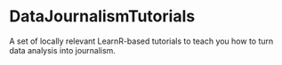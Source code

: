 # DataJournalismTutorials
A set of locally relevant LearnR-based tutorials to teach you how to turn data analysis into journalism. 
